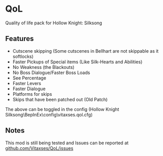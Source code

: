 # QoL
Quality of life pack for Hollow Knight: Silksong


## Features

- Cutscene skipping (Some cutscenes in Bellhart are not skippable as it softlocks)
- Faster Pickups of Special items (Like Silk-Hearts and Abilities)
- No Weakness (the Blackouts)
- No Boss Dialogue/Faster Boss Loads
- See Percentage
- Faster Levers
- Faster Dialogue
- Platforms for skips
- Skips that have been patched out (Old Patch)

The above can be toggled in the config (Hollow Knight Silksong\BepInEx\config\vitaxses.qol.cfg)

## Notes
This mod is still being tested and Issues can be reported at [github.com/Vitaxses/QoL/issues](https://github.com/Vitaxses/QoL/issues/new)